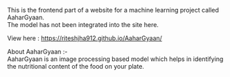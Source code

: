 This is the frontend part of a website for a machine learning project called AaharGyaan.   
The model has not been integrated into the site here.  

View here : https://riteshjha912.github.io/AaharGyaan/  

About AaharGyaan :-  
AaharGyaan is an image processing based model which helps in identifying the nutritional content of the food on your plate.  
